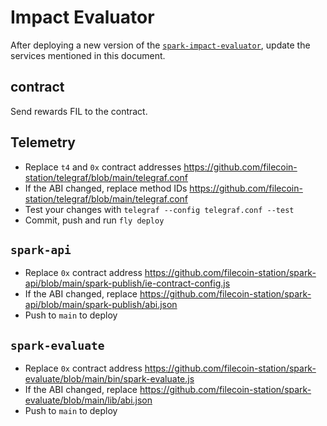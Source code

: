 # Impact Evaluator

After deploying a new version of the [`spark-impact-evaluator`](https://github.com/filecoin-station/spark-impact-evaluator),
update the services mentioned in this document.

## contract

Send rewards FIL to the contract.

## Telemetry

- Replace `t4` and `0x` contract addresses https://github.com/filecoin-station/telegraf/blob/main/telegraf.conf
- If the ABI changed, replace method IDs https://github.com/filecoin-station/telegraf/blob/main/telegraf.conf
- Test your changes with `telegraf --config telegraf.conf --test`
- Commit, push and run `fly deploy`

## `spark-api`

- Replace `0x` contract address https://github.com/filecoin-station/spark-api/blob/main/spark-publish/ie-contract-config.js
- If the ABI changed, replace https://github.com/filecoin-station/spark-api/blob/main/spark-publish/abi.json
- Push to `main` to deploy

## `spark-evaluate`

- Replace `0x` contract address https://github.com/filecoin-station/spark-evaluate/blob/main/bin/spark-evaluate.js
- If the ABI changed, replace https://github.com/filecoin-station/spark-evaluate/blob/main/lib/abi.json
- Push to `main` to deploy
